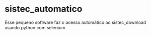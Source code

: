 # sistec_automatico
Esse pequeno software faz o acesso automático ao sistec_download usando python com selenium
